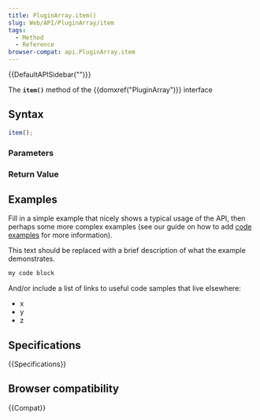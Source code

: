 ```yaml
---
title: PluginArray.item()
slug: Web/API/PluginArray/item
tags:
  - Method
  - Reference
browser-compat: api.PluginArray.item
---
```

{{DefaultAPISidebar("")}}

The **`item()`** method of the {{domxref("PluginArray")}} interface 

## Syntax

```js
item();
```

### Parameters



### Return Value



## Examples

Fill in a simple example that nicely shows a typical usage of the API, then perhaps some more complex examples (see our guide on how to add [code examples](/en-US/docs/MDN/Contribute/Structures/Code_examples) for more information).

This text should be replaced with a brief description of what the example demonstrates.

```js
my code block
```

And/or include a list of links to useful code samples that live elsewhere:

*   x
*   y
*   z

## Specifications

{{Specifications}}

## Browser compatibility

{{Compat}}

